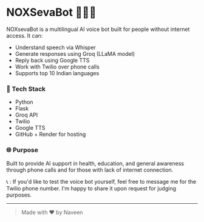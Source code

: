 # NOXSevaBot 🤖🇮🇳

NOXsevaBot is a multilingual AI voice bot built for people without internet access. It can:

- Understand speech via Whisper
- Generate responses using Groq (LLaMA model)
- Reply back using Google TTS
- Work with Twilio over phone calls
- Supports top 10 Indian languages

### 🔧 Tech Stack
- Python
- Flask
- Groq API
- Twilio
- Google TTS
- GitHub + Render for hosting

### 🌐 Purpose
Built to provide AI support in health, education, and general awareness through phone calls and for those with lack of internet connection.

📞 : If you'd like to test the voice bot yourself, feel free to message me for the Twilio phone number. I'm happy to share it upon request for judging purposes.


---

> Made with ❤️ by Naveen